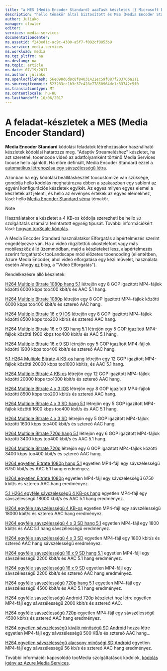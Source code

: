```yaml
---
title: "a MES (Media Encoder Standard) aaaTask készletek |} Microsoft Docs"
description: "hello témakör által biztosított és MES (Media Encoder Standard) a feladat készletek áttekintése."
author: Juliako
manager: cfowler
editor: 
services: media-services
documentationcenter: 
ms.assetid: f243ed1c-ac9c-4300-a5f7-f092cf9853b9
ms.service: media-services
ms.workload: media
ms.tgt_pltfrm: na
ms.devlang: na
ms.topic: article
ms.date: 07/19/2017
ms.author: juliako
ms.openlocfilehash: 56e098d6d8c8f84031421ec59f087f20370ba111
ms.sourcegitcommit: 523283cc1b3c37c428e77850964dc1c33742c5f0
ms.translationtype: MT
ms.contentlocale: hu-HU
ms.lasthandoff: 10/06/2017
---
```

# <a name="task-presets-for-mes-media-encoder-standard"></a>A feladat-készletek a MES (Media Encoder Standard)

**Media Encoder Standard** kódolási feladatok létrehozásakor használható készletek kódolási határozza meg. "Adaptív Streameléshez" készletet, ha azt szeretné, tooencode videó az adatfolyamként történő Media Services toouse hello ajánlott. Ha előre definiált, Media Encoder Standard ezzel a [automatikus létrehozása egy sávszélességű létra](media-services-autogen-bitrate-ladder-with-mes.md). 

Azonban ha egy kódolási beállításkészlet toocustomize van szüksége, gondolja hello kódolás meghatározva ebben a szakaszban egy sablont az egyéni konfigurációs készletek egyikét. Az egyes milyen egyes elemei a készletek azt jelenti, és hello az érvényes értékek az egyes elemekhez, lásd: hello [Media Encoder Standard séma](media-services-mes-schema.md) témakör.  
  
> [!NOTE]
>  Használatakor a készletet a 4 KB-os kódolja szerezheti be hello `S3` szolgáltatás számára fenntartott egység típusát. További információkért lásd: [hogyan tooScale kódolás](https://azure.microsoft.com/en-us/documentation/articles/media-services-portal-encoding-units).  
  
A Media Encoder Standard használatakor Elforgatás alapértelmezés szerint engedélyezve van. Ha a videó rögzítettük okostelefont vagy más mobileszköz álló üzemmódban, majd a készleteket lesz, alapértelmezés szerint forgathatók tooLandscape mód előzetes tooencoding (ellentétben, Azure Media Encoder, ahol videó elforgatása egy kézi művelet, használata esetén Ahogy [ez](http://azure.microsoft.com/blog/2014/08/21/advanced-encoding-features-in-azure-media-encoder/) blog, a "Videó Elforgatás").  
  
Rendelkezésre álló készletek:  
  
 [H264 Multiple Bitrate 1080p hang 5.1](media-services-mes-preset-H264-Multiple-Bitrate-1080p-Audio-5.1.md) létrejön egy 8 GOP igazított MP4-fájlok közötti 6000 kbps too400 kbit/s és AAC 5.1 hang.  
  
 [H264 Multiple Bitrate 1080p](media-services-mes-preset-H264-Multiple-Bitrate-1080p.md) létrejön egy 8 GOP igazított MP4-fájlok közötti 6000 kbps too400 kbit/s és sztereó AAC hang.  
  
 [H264 Multiple Bitrate 16 x 9 IOS](media-services-mes-preset-H264-Multiple-Bitrate-16x9-for-iOS.md) létrejön egy 8 GOP igazított MP4-fájlok közötti 8500 kbps too200 kbit/s és sztereó AAC hang.  
  
 [H264 Multiple Bitrate 16 x 9 SD hang 5.1](media-services-mes-preset-H264-Multiple-Bitrate-16x9-SD-Audio-5.1.md) létrejön egy 5 GOP igazított MP4-fájlok közötti 1900 kbps too400 kbit/s és AAC 5.1 hang.  
  
 [H264 Multiple Bitrate 16 x 9 SD](media-services-mes-preset-H264-Multiple-Bitrate-16x9-SD.md) létrejön egy 5 GOP igazított MP4-fájlok közötti 1900 kbps too400 kbit/s és sztereó AAC hang.  
  
 [5.1 H264 Multiple Bitrate 4 KB-os hang](media-services-mes-preset-H264-Multiple-Bitrate-4K-Audio-5.1.md) létrejön egy 12 GOP igazított MP4-fájlok közötti 20000 kbps too1000 kbit/s, és AAC 5.1 hang.  
  
 [H264 Multiple Bitrate 4 KB-os](media-services-mes-preset-H264-Multiple-Bitrate-4K.md) létrejön egy 12 GOP igazított MP4-fájlok közötti 20000 kbps too1000 kbit/s és sztereó AAC hang.  
  
 [H264 Multiple Bitrate 4 x 3 IOS](media-services-mes-preset-H264-Multiple-Bitrate-4x3-for-iOS.md) létrejön egy 8 GOP igazított MP4-fájlok közötti 8500 kbps too200 kbit/s és sztereó AAC hang.  
  
 [H264 Multiple Bitrate 4 x 3 SD hang 5.1](media-services-mes-preset-H264-Multiple-Bitrate-4x3-SD-Audio-5.1.md) létrejön egy 5 GOP igazított MP4-fájlok közötti 1600 kbps too400 kbit/s és AAC 5.1 hang.  
  
 [H264 Multiple Bitrate 4 x 3 SD](media-services-mes-preset-H264-Multiple-Bitrate-4x3-SD.md) létrejön egy 5 GOP igazított MP4-fájlok közötti 1600 kbps too400 kbit/s és sztereó AAC hang.  
  
 [H264 Multiple Bitrate 720p hang 5.1](media-services-mes-preset-H264-Multiple-Bitrate-720p-Audio-5.1.md) létrejön egy 6 GOP igazított MP4-fájlok közötti 3400 kbps too400 kbit/s és AAC 5.1 hang.  
  
 [H264 Multiple Bitrate 720p](media-services-mes-preset-H264-Multiple-Bitrate-720p.md) létrejön egy 6 GOP igazított MP4-fájlok közötti 3400 kbps too400 kbit/s és sztereó AAC hang.  
  
 [H264 egyetlen Bitrate 1080p hang 5.1](media-services-mes-preset-H264-Single-Bitrate-1080p-Audio-5.1.md) egyetlen MP4-fájl egy sávszélességű 6750 kbit/s és AAC 5.1 hang eredményez.  
  
 [H264 egyetlen Bitrate 1080p](media-services-mes-preset-H264-Single-Bitrate-1080p.md) egyetlen MP4-fájl egy sávszélességű 6750 kbit/s és sztereó AAC hang eredményez.  
  
 [5.1 H264 egyféle sávszélességű 4 KB-os hang](media-services-mes-preset-H264-Single-Bitrate-4K-Audio-5.1.md) egyetlen MP4-fájl egy sávszélességű 18000 kbit/s és AAC 5.1 hang eredményez.  
  
 [H264 egyféle sávszélességű 4 KB-os](media-services-mes-preset-H264-Single-Bitrate-4K.md) egyetlen MP4-fájl egy sávszélességű 18000 kbit/s és sztereó AAC hang eredményez.  
  
 [H264 egyféle sávszélességű 4 x 3 SD hang 5.1](media-services-mes-preset-H264-Single-Bitrate-4x3-SD-Audio-5.1.md) egyetlen MP4-fájl egy 1800 kbit/s és AAC 5.1 hang sávszélességű eredményez.  
  
 [H264 egyféle sávszélességű 4 x 3 SD](media-services-mes-preset-H264-Single-Bitrate-4x3-SD.md) egyetlen MP4-fájl egy 1800 kbit/s és sztereó AAC hang sávszélességű eredményez.  
  
 [H264 egyféle sávszélességű 16 x 9 SD hang 5.1](media-services-mes-preset-H264-Single-Bitrate-16x9-SD-Audio-5.1.md) egyetlen MP4-fájl egy sávszélességű 2200 kbit/s és AAC 5.1 hang eredményez.  
  
 [H264 egyféle sávszélességű 16 x 9 SD](media-services-mes-preset-H264-Single-Bitrate-16x9-SD.md) egyetlen MP4-fájl egy sávszélességű 2200 kbit/s és sztereó AAC hang eredményez.  
  
 [H264 egyféle sávszélességű 720p hang 5.1](media-services-mes-preset-H264-Single-Bitrate-720p-Audio-5.1.md) egyetlen MP4-fájl egy sávszélességű 4500 kbit/s és AAC 5.1 hang eredményez.  
  
 [H264 egyféle sávszélességű Android 720p](media-services-mes-preset-H264-Single-Bitrate-720p-for-Android.md) készletet hoz létre egyetlen MP4-fájl egy sávszélességű 2000 kbit/s és sztereó AAC.  
  
 [H264 egyféle sávszélességű 720p](media-services-mes-preset-H264-Single-Bitrate-720p.md) egyetlen MP4-fájl egy sávszélességű 4500 kbit/s és sztereó AAC hang eredményez.  
  
 [H264 egyetlen sávszélességű kiváló minőségű SD Android](media-services-mes-preset-H264-Single-Bitrate-High-Quality-SD-for-Android.md) hozza létre egyetlen MP4-fájl egy sávszélességű 500 KB/s és sztereó AAC hang...  
  
 [H264 egyetlen sávszélességű alacsony minőségi SD Android](media-services-mes-preset-H264-Single-Bitrate-Low-Quality-SD-for-Android.md) egyetlen MP4-fájl egy sávszélességű 56 kb/s és sztereó AAC hang eredményez.  
  
 További információ: kapcsolódó tooMedia szolgáltatások kódolók, [kódolás igény az Azure Media Services](https://azure.microsoft.com/en-us/documentation/articles/media-services-encode-asset/).
